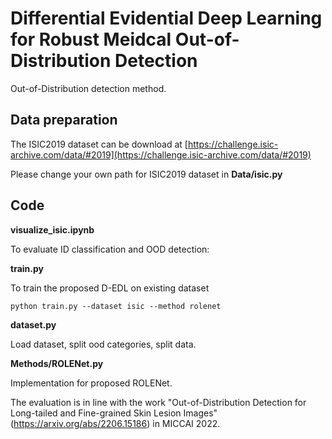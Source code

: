 # Differential Evidential Deep Learning for Robust Meidcal Out-of-Distribution Detection

Out-of-Distribution detection method.



## Data preparation

The ISIC2019 dataset can be download at [https://challenge.isic-archive.com/data/#2019](https://challenge.isic-archive.com/data/#2019)

Please change your own path for ISIC2019 dataset in **Data/isic.py**

## Code

**visualize_isic.ipynb**

To evaluate ID classification and OOD detection:


**train.py**

To train the proposed D-EDL on existing dataset

```
python train.py --dataset isic --method rolenet
```

**dataset.py**

Load dataset, split ood categories, split data.

**Methods/ROLENet.py**

Implementation for proposed ROLENet.



The evaluation is in line with the work  "Out-of-Distribution Detection for Long-tailed and Fine-grained Skin Lesion Images" (https://arxiv.org/abs/2206.15186) in MICCAI 2022.


